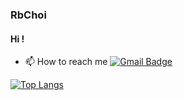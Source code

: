 ### RbChoi
#### Hi ! 
- 📫 How to reach me [![Gmail Badge](https://img.shields.io/badge/Gmail-d14836?style=flat-square&logo=Gmail&logoColor=white&link=mailto:rayun.rb.choi@gmail.com)](mailto:rayun.rb.choi@gmail.com)
	

[![Top Langs](https://github-readme-stats.vercel.app/api/top-langs/?username=rbchoi&layout=compact&langs_count=10&theme=$nord)](https://github.com/rbchoi/github-readme-stats)

